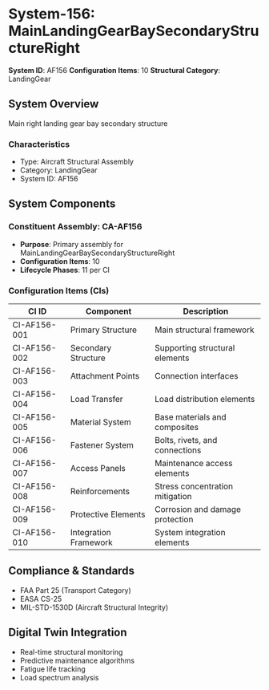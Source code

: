 # System-156: MainLandingGearBaySecondaryStructureRight

**System ID**: AF156
**Configuration Items**: 10
**Structural Category**: LandingGear

## System Overview

Main right landing gear bay secondary structure

### Characteristics
- Type: Aircraft Structural Assembly
- Category: LandingGear
- System ID: AF156

## System Components

### Constituent Assembly: CA-AF156
- **Purpose**: Primary assembly for MainLandingGearBaySecondaryStructureRight
- **Configuration Items**: 10
- **Lifecycle Phases**: 11 per CI

### Configuration Items (CIs)

| CI ID | Component | Description |
|-------|-----------|-------------|
| CI-AF156-001 | Primary Structure | Main structural framework |
| CI-AF156-002 | Secondary Structure | Supporting structural elements |
| CI-AF156-003 | Attachment Points | Connection interfaces |
| CI-AF156-004 | Load Transfer | Load distribution elements |
| CI-AF156-005 | Material System | Base materials and composites |
| CI-AF156-006 | Fastener System | Bolts, rivets, and connections |
| CI-AF156-007 | Access Panels | Maintenance access elements |
| CI-AF156-008 | Reinforcements | Stress concentration mitigation |
| CI-AF156-009 | Protective Elements | Corrosion and damage protection |
| CI-AF156-010 | Integration Framework | System integration elements |

## Compliance & Standards
- FAA Part 25 (Transport Category)
- EASA CS-25
- MIL-STD-1530D (Aircraft Structural Integrity)

## Digital Twin Integration
- Real-time structural monitoring
- Predictive maintenance algorithms
- Fatigue life tracking
- Load spectrum analysis
